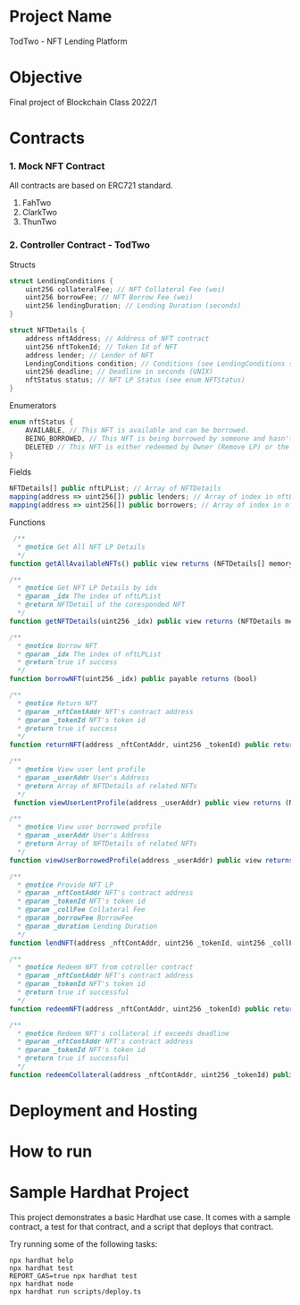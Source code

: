 # Project Name

TodTwo - NFT Lending Platform

# Objective

Final project of Blockchain Class 2022/1

# Contracts

### 1. Mock NFT Contract

All contracts are based on ERC721 standard.

1. FahTwo
2. ClarkTwo
3. ThunTwo

### 2. Controller Contract - TodTwo

Structs

```c
struct LendingConditions {
    uint256 collateralFee; // NFT Collateral Fee (wei)
    uint256 borrowFee; // NFT Borrow Fee (wei)
    uint256 lendingDuration; // Lending Duration (seconds)
}
```

```c
struct NFTDetails {
    address nftAddress; // Address of NFT contract
    uint256 nftTokenId; // Token Id of NFT
    address lender; // Lender of NFT
    LendingConditions condition; // Conditions (see LendingConditions struct)
    uint256 deadline; // Deadline in seconds (UNIX)
    nftStatus status; // NFT LP Status (see enum NFTStatus)
}
```

Enumerators

```c
enum nftStatus {
    AVAILABLE, // This NFT is available and can be borrowed.
    BEING_BORROWED, // This NFT is being borrowed by someone and hasn't been returned.
    DELETED // This NFT is either redeemed by Owner (Remove LP) or the owner had redeemed collateral if exceeds the deadline.
}
```

Fields

```ts
NFTDetails[] public nftLPList; // Array of NFTDetails
mapping(address => uint256[]) public lenders; // Array of index in nftLPList that maps between address of lenders and NFT LP details
mapping(address => uint256[]) public borrowers; // Array of index in nftLPList that maps between address of borrowers and NFT LP details
```

Functions

```ts
 /**
  * @notice Get All NFT LP Details
  */
function getAllAvailableNFTs() public view returns (NFTDetails[] memory)
```

```ts
/**
  * @notice Get NFT LP Details by idx
  * @param _idx The index of nftLPList
  * @return NFTDetail of the coresponded NFT
  */
function getNFTDetails(uint256 _idx) public view returns (NFTDetails memory)
```

```ts
/**
  * @notice Borrow NFT
  * @param _idx The index of nftLPList
  * @return true if success
  */
function borrowNFT(uint256 _idx) public payable returns (bool)
```

```ts
/**
  * @notice Return NFT
  * @param _nftContAddr NFT's contract address
  * @param _tokenId NFT's token id
  * @return true if success
  */
function returnNFT(address _nftContAddr, uint256 _tokenId) public returns (bool)
```

```ts
/**
  * @notice View user lent profile
  * @param _userAddr User's Address
  * @return Array of NFTDetails of related NFTs
  */
 function viewUserLentProfile(address _userAddr) public view returns (NFTDetails[] memory)
```

```ts
/**
  * @notice View user borrowed profile
  * @param _userAddr User's Address
  * @return Array of NFTDetails of related NFTs
  */
function viewUserBorrowedProfile(address _userAddr) public view returns (NFTDetails[] memory)
```

```ts
/**
  * @notice Provide NFT LP
  * @param _nftContAddr NFT's contract address
  * @param _tokenId NFT's token id
  * @param _collFee Collateral Fee
  * @param _borrowFee BorrowFee
  * @param _duration Lending Duration
  */
function lendNFT(address _nftContAddr, uint256 _tokenId, uint256 _collFee, uint256 _borrowFee, uint256 _duration) public
```

```ts
/**
  * @notice Redeem NFT from cotroller contract
  * @param _nftContAddr NFT's contract address
  * @param _tokenId NFT's token id
  * @return true if successful
  */
function redeemNFT(address _nftContAddr, uint256 _tokenId) public returns (bool)
```

```ts
/**
  * @notice Redeem NFT's collateral if exceeds deadline
  * @param _nftContAddr NFT's contract address
  * @param _tokenId NFT's token id
  * @return true if successful
  */
function redeemCollateral(address _nftContAddr, uint256 _tokenId) public returns (bool)
```

# Deployment and Hosting

# How to run

# Sample Hardhat Project

This project demonstrates a basic Hardhat use case. It comes with a sample contract, a test for that contract, and a script that deploys that contract.

Try running some of the following tasks:

```shell
npx hardhat help
npx hardhat test
REPORT_GAS=true npx hardhat test
npx hardhat node
npx hardhat run scripts/deploy.ts
```
